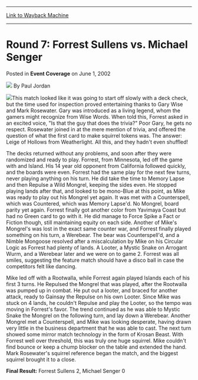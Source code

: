 
---
[Link to Wayback Machine](https://web.archive.org/web/20220626090828/https://magic.wizards.com/en/articles/archive/event-coverage/round-7-forrest-sullens-vs-michael-senger-2002-06-01)

[_metadata_:author]:- "Paul Jordan"
[_metadata_:description]:- "This match looked like it was going to start off slowly with a deck check, but the time used for inspection proved entertaining thanks to Gary Wise and Mark Rosewater. Gary was introduced as a living legend, whom the gamers might recognize from Wise Words. When told this, Forrest asked in an excited voice, `Is that the guy that does the trivia?` Poor Gary, he gets no respect."
[_metadata_:generator]:- "Drupal 7 (http://drupal.org)"
[_metadata_:node]:- "791011"
[_metadata_:publish_date]:- "2002-06-01"
[_metadata_:source]:- "div-main-content"
[_metadata_:title]:- "Round 7: Forrest Sullens vs. Michael Senger"
[_metadata_:wayback_capture_timestamp]:- "2022-06-26 09:08:28"
[_metadata_:wayback_raw_url]:- "https://web.archive.org/web/20220626090828id_/https://magic.wizards.com/en/articles/archive/event-coverage/round-7-forrest-sullens-vs-michael-senger-2002-06-01"
[_metadata_:wayback_url]:- "https://magic.wizards.com/en/articles/archive/event-coverage/round-7-forrest-sullens-vs-michael-senger-2002-06-01"
---


Round 7: Forrest Sullens vs. Michael Senger
===========================================



 Posted in **Event Coverage**
 on June 1, 2002 






![](https://media.magic.wizards.com/styles/auth_small/public/images/person/authorpic_PaulJordan.jpg)
By Paul Jordan











![](https://media.magic.wizards.com/image_legacy_migration/sideboard/images/usnat02/a798.jpg)This match looked like it was going to start off slowly with a deck check, but the time used for inspection proved entertaining thanks to Gary Wise and Mark Rosewater. Gary was introduced as a living legend, whom the gamers might recognize from Wise Words. When told this, Forrest asked in an excited voice, "Is that the guy that does the trivia?" Poor Gary, he gets no respect. Rosewater joined in at the mere mention of trivia, and offered the question of what the first card to make squirrel tokens was. The answer: Leige of Hollows from Weatherlight. All this, and they hadn't even shuffled!

The decks returned without any problems, and soon after they were randomized and ready to play. Forrest, from Minnesota, led off the game with and Island. His 14 year old opponent from California followed quickly, and the boards were even. Forrest had the same play for the next few turns, never playing anything on his turn. He did take the time to Memory Lapse and then Repulse a Wild Mongrel, keeping the sides even. He stopped playing lands after that, and looked to be mono-Blue at this point, as Mike was ready to play out his Mongrel yet again. It was met with a Counterspell, which was Countered, which was Memory Lapse'd. No Mongrel, board parity yet again. Forrest finally got another color from Yavimaya Coast but had no Green card to go with it. He did manage to Force Spike a Fact or Fiction though, still maintaining equity on each side. Another of Mike's Mongrel's was lost in the exact same counter war, and Forrest finally played something on his turn, a Werebear. The bear was Counterspell'd, and a Nimble Mongoose resolved after a miscalculation by Mike on his Circular Logic as Forrest had plenty of lands. A Looter, a Mystic Snake on Arrogant Wurm, and a Werebear later and we were on to game 2. Forrest was all smiles, suggesting the feature match should have a disco ball in case the competitors felt like dancing.

Mike led off with a Rootwalla, while Forrest again played Islands each of his first 3 turns. He Repulsed the Mongrel that was played, after the Rootwalla was pumped up in combat. He put out a looter, and braced for another attack, ready to Gainsay the Repulse on his own Looter. Since Mike was stuck on 4 lands, he couldn't Repulse and play the Looter, so the tempo was moving in Forrest's favor. The trend continued as he was able to Mystic Snake the Mongrel on the following turn, and lay down a Werebear. Another Mongrel met a Counterspell, and Mike was looking desperate, having drawn very little in the business department that he was able to cast. The next turn showed some mirror match technology in the form of Krosan Beast. With Forrest well over threshold, this was truly one huge squirrel. Mike couldn't find bounce or keep a chump blocker on the table and extended the hand. Mark Rosewater's squirrel reference began the match, and the biggest squirrel brought it to a close.

**Final Result:** Forrest Sullens 2, Michael Senger 0







